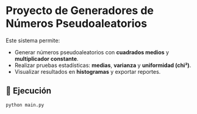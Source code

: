 # Proyecto de Generadores de Números Pseudoaleatorios

Este sistema permite:
- Generar números pseudoaleatorios con **cuadrados medios** y **multiplicador constante**.
- Realizar pruebas estadísticas: **medias**, **varianza** y **uniformidad (chi²)**.
- Visualizar resultados en **histogramas** y exportar reportes.

## 🚀 Ejecución
```bash
python main.py
